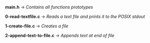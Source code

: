**main.h** -> *Contains all functions prototypes*

**0-read-textfile.c** -> *Reads a text file and prints it to the POSIX stdout*

**1-create-file.c** -> *Creates a file*

**2-append-text-to-file.c** -> *Appends text at end of file*
